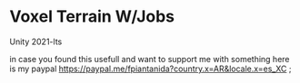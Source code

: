 # Voxel Terrain W/Jobs
 Unity 2021-lts
 
in case you found this usefull and want to support me with something here is my paypal https://paypal.me/fpiantanida?country.x=AR&locale.x=es_XC ;
